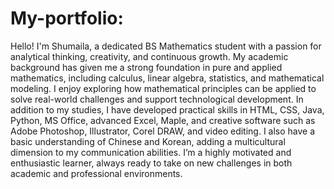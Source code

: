 # My-portfolio:
Hello! I'm Shumaila, a dedicated BS Mathematics student with a passion for analytical thinking, creativity, and continuous growth. My academic background has given me a strong foundation in pure and applied mathematics, including calculus, linear algebra, statistics, and mathematical modeling. I enjoy exploring how mathematical principles can be applied to solve real-world challenges and support technological development. In addition to my studies, I have developed practical skills in HTML, CSS, Java, Python, MS Office, advanced Excel, Maple, and creative software such as Adobe Photoshop, Illustrator, Corel DRAW, and video editing. I also have a basic understanding of Chinese and Korean, adding a multicultural dimension to my communication abilities. I’m a highly motivated and enthusiastic learner, always ready to take on new challenges in both academic and professional environments.
